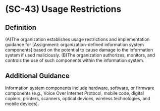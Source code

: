 
# (SC-43) Usage Restrictions

## Definition

(A)The organization establishes usage restrictions and implementation guidance for [Assignment: organization-defined information system components] based on the potential to cause damage to the information system if used maliciously.
(B)The organization authorizes, monitors, and controls the use of such components within the information system.

## Additional Guidance

Information system components include hardware, software, or firmware components (e.g., Voice Over Internet Protocol, mobile code, digital copiers, printers, scanners, optical devices, wireless technologies, and mobile devices).
